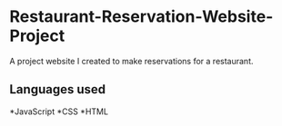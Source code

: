 # Restaurant-Reservation-Website-Project
A project website I created to make reservations for a restaurant.

## Languages used
*JavaScript
*CSS
*HTML

